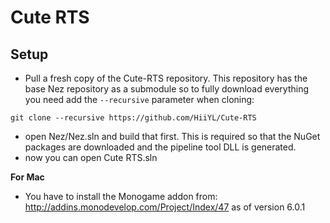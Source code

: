 Cute RTS
=============

Setup
----
- Pull a fresh copy of the Cute-RTS repository. This repository has the base Nez repository as a submodule so to fully download everything you need add the `--recursive` parameter when cloning:

`git clone --recursive https://github.com/HiiYL/Cute-RTS`

- open Nez/Nez.sln and build that first. This is required so that the NuGet packages are downloaded and the pipeline tool DLL is generated.
- now you can open Cute RTS.sln


**For Mac**
- You have to install the Monogame addon from: http://addins.monodevelop.com/Project/Index/47 as of version 6.0.1

